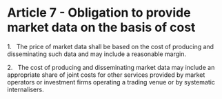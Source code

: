 # Article 7 - Obligation to provide market data on the basis of cost


1.   The price of market data shall be based on the cost of producing and disseminating such data and may include a reasonable margin.

2.   The cost of producing and disseminating market data may include an appropriate share of joint costs for other services provided by market operators or investment firms operating a trading venue or by systematic internalisers.
